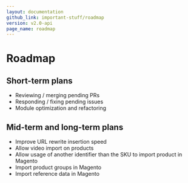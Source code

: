 ```yaml
---
layout: documentation
github_link: important-stuff/roadmap
version: v2.0-api
page_name: roadmap
---
```


# Roadmap

Short-term plans
----------------
* Reviewing / merging pending PRs
* Responding / fixing pending issues
* Module optimization and refactoring

Mid-term and long-term plans
----------------------------
* Improve URL rewrite insertion speed
* Allow video import on products
* Allow usage of another identifier than the SKU to import product in Magento
* Import product groups in Magento
* Import reference data in Magento
